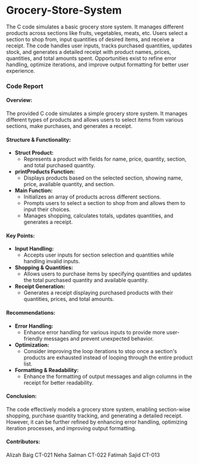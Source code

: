 # Grocery-Store-System
The C code simulates a basic grocery store system. It manages different products across sections like fruits, vegetables, meats, etc. Users select a section to shop from, input quantities of desired items, and receive a receipt. The code handles user inputs, tracks purchased quantities, updates stock, and generates a detailed receipt with product names, prices, quantities, and total amounts spent. Opportunities exist to refine error handling, optimize iterations, and improve output formatting for better user experience.

### Code Report

#### Overview:
The provided C code simulates a simple grocery store system. It manages different types of products and allows users to select items from various sections, make purchases, and generates a receipt.

#### Structure & Functionality:
- **Struct Product:**
  - Represents a product with fields for name, price, quantity, section, and total purchased quantity.
- **printProducts Function:**
  - Displays products based on the selected section, showing name, price, available quantity, and section.
- **Main Function:**
  - Initializes an array of products across different sections.
  - Prompts users to select a section to shop from and allows them to input their choices.
  - Manages shopping, calculates totals, updates quantities, and generates a receipt.

#### Key Points:
- **Input Handling:**
  - Accepts user inputs for section selection and quantities while handling invalid inputs.
- **Shopping & Quantities:**
  - Allows users to purchase items by specifying quantities and updates the total purchased quantity and available quantity.
- **Receipt Generation:**
  - Generates a receipt displaying purchased products with their quantities, prices, and total amounts.

#### Recommendations:
- **Error Handling:**
  - Enhance error handling for various inputs to provide more user-friendly messages and prevent unexpected behavior.
- **Optimization:**
  - Consider improving the loop iterations to stop once a section's products are exhausted instead of looping through the entire product list.
- **Formatting & Readability:**
  - Enhance the formatting of output messages and align columns in the receipt for better readability.

#### Conclusion:
The code effectively models a grocery store system, enabling section-wise shopping, purchase quantity tracking, and generating a detailed receipt. However, it can be further refined by enhancing error handling, optimizing iteration processes, and improving output formatting.

#### Contributors:
Alizah Baig CT-021
Neha Salman CT-022
Fatimah Sajid CT-013
